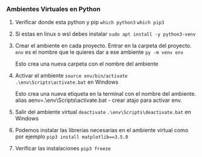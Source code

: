 ### Ambientes Virtuales en Python

1. Verificar donde esta python y pip
   `which python3`
   `which pip3`

2. Si estas en linux o wsl debes instalar
   `sudo apt install -y python3-venv`

3. Crear el ambiente en cada proyecto. Entrar en la carpeta del proyecto.
   `env` es el nombre que le quieres dar a ese ambiente
   `py -m venv env`

   Esto crea una nueva carpeta con el nombre del ambiente

4. Activar el ambiente
   `source env/bin/activate`
   `.\env\Scripts\activate.bat` en Windows

   Esto crea una nueva etiqueta en la terminal con el nombre del ambiente.
   alias aenv=.\env\Scripts\activate.bat - crear atajo para activar env.

5. Salir del ambiente virtual
   `deactivate`
   `.\env\Scripts\deactivate.bat` en Windows

6. Podemos instalar las librerias necesarias en el ambiente virtual como por ejemplo
   `pip3 install matplotlib==3.5.0`

7. Verificar las instalaciones
   `pip3 freeze`

